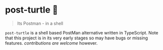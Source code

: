 # post-turtle 🐌

> Its Postman - in a shell

`post-turtle` is a shell based PostMan alternative written in TypeScript. Note that
this project is in its very early stages so may have bugs or missing features.
_contributions are welcome_ however.
